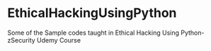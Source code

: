 # EthicalHackingUsingPython
Some of the Sample codes taught in Ethical Hacking Using Python-zSecurity Udemy Course
